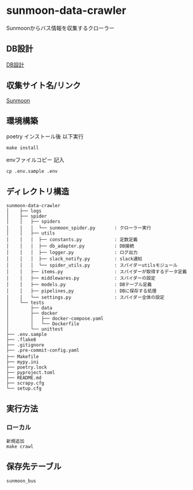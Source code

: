 # sunmoon-data-crawler

Sunmoonからバス情報を収集するクローラー

## DB設計
[DB設計](https://github.com/dumbled0re/sunmoon-data-crawler/blob/feature/spider_module/spider/models.py#L18)

## 収集サイト名/リンク
[Sunmoon](https://lily.sunmoon.ac.kr/Page2/About/About08_04_02_01_01_01.aspx)

## 環境構築
poetry インストール後 以下実行
```
make install
```
envファイルコピー 記入
```
cp .env.sample .env
```

## ディレクトリ構造

```
sunmoon-data-crawler
│    ├── logs
│    ├── spider
│    │   ├── spiders
│    │   │  └── sunmoon_spider.py       : クローラー実行
│    │   ├── utils
│    │   │  ├── constants.py            : 定数定義
│    │   │  ├── db_adapter.py           : DB接続
│    │   │  ├── logger.py               : ログ出力
│    │   │  ├── slack_notify.py         : slack通知
│    │   │  └── spider_utils.py         : スパイダーutilsモジュール
│    │   ├── items.py                   : スパイダーが取得するデータ定義
│    │   ├── middlewares.py             : スパイダーの設定
│    │   ├── models.py                  : DBテーブル定義
│    │   ├── pipelines,py               : DBに保存する処理
│    │   └── settings.py                : スパイダー全体の設定
│    └── tests
│        ├── data
│        ├── docker
│        │   ├── docker-compose.yaml
│        │   └── Dockerfile
│        └── unittest
├── .env.sample
├── .flake8
├── .gitignore
├── .pre-commit-config.yaml
├── Makefile　　　　　　　　　　
├── mypy.ini
├── poetry.lock
├── pyproject.toml
├── README.md
├── scrapy.cfg
└── setup.cfg
```

## 実行方法
### ローカル
```
新規追加
make crawl
```

## 保存先テーブル
```
sunmoon_bus
```
